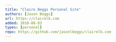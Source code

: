 ```yaml
---
title: "Claire Beggs Personal Site"
authors: [Jason Beggs]
url: https://clairelb.com
added: 2018-08-03
types: [personal]
repo: https://github.com/jasonlbeggs/clairelb.com
---
```

